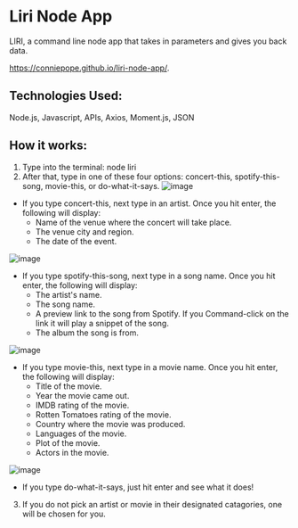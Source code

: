 # Liri Node App
LIRI, a command line node app that takes in parameters and gives you back data.

https://conniepope.github.io/liri-node-app/.

## Technologies Used:
Node.js, Javascript, APIs, Axios, Moment.js, JSON

## How it works:
1. Type into the terminal: node liri 
2. After that, type in one of these four options: concert-this, spotify-this-song, movie-this, or do-what-it-says.
![image](https://user-images.githubusercontent.com/47279070/60461812-a780e780-9c15-11e9-8761-30b5985a9d29.png)
  * If you type concert-this, next type in an artist. Once you hit enter, the following will display:
       * Name of the venue where the concert will take place.
       * The venue city and region.
       * The date of the event.
       
![image](https://user-images.githubusercontent.com/47279070/60462059-53c2ce00-9c16-11e9-9e89-a3aaa0d41616.png)

  * If you type spotify-this-song, next type in a song name. Once you hit enter, the following will display:
       * The artist's name.
       * The song name.
       * A preview link to the song from Spotify. If you Command-click on the link it will play a snippet of the song.
       * The album the song is from.
  
![image](https://user-images.githubusercontent.com/47279070/60462289-e19eb900-9c16-11e9-9e63-9c8b93cf3c67.png)

  * If you type movie-this, next type in a movie name. Once you hit enter, the following will display:
       * Title of the movie.
       * Year the movie came out.
       * IMDB rating of the movie.
       * Rotten Tomatoes rating of the movie.
       * Country where the movie was produced.
       * Languages of the movie.
       * Plot of the movie.
       * Actors in the movie.
 
 ![image](https://user-images.githubusercontent.com/47279070/60462529-8c16dc00-9c17-11e9-869e-c68bd8a110ee.png)

  * If you type do-what-it-says, just hit enter and see what it does!
 3. If you do not pick an artist or movie in their designated catagories, one will be chosen for you.
  
